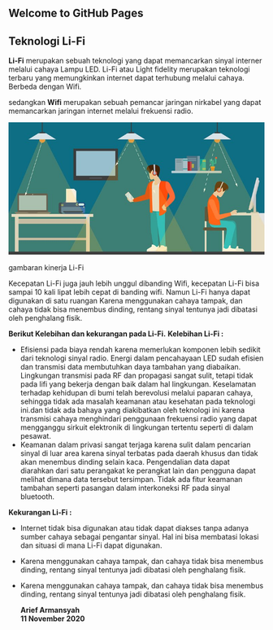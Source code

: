 ## Welcome to GitHub Pages

## Teknologi Li-Fi

**Li-Fi** merupakan sebuah teknologi yang dapat memancarkan sinyal interner melalui cahaya Lampu LED. Li-Fi atau Light fidelity merupakan teknologi terbaru yang memungkinkan internet dapat terhubung melalui cahaya. Berbeda dengan Wifi.

sedangkan **Wifi** merupakan sebuah pemancar jaringan nirkabel yang dapat memancarkan jaringan internet melalui frekuensi radio.

![Image](lifi.jpg)

gambaran kinerja Li-Fi

Kecepatan Li-Fi juga jauh lebih unggul dibanding Wifi, kecepatan Li-Fi bisa sampai 10 kali lipat lebih cepat di banding wifi. Namun Li-Fi hanya dapat digunakan di satu ruangan Karena menggunakan cahaya tampak, dan cahaya tidak bisa menembus dinding, rentang sinyal tentunya jadi dibatasi oleh penghalang fisik. 

**Berikut Kelebihan dan kekurangan pada Li-Fi.**
**Kelebihan Li-Fi :**

- Efisiensi pada biaya rendah karena memerlukan komponen lebih sedikit dari teknologi sinyal radio. Energi dalam pencahayaan LED sudah efisien dan transmisi data membutuhkan daya tambahan yang diabaikan. Lingkungan transmisi pada RF dan propagasi sangat sulit, tetapi tidak pada lifi yang bekerja dengan baik dalam hal lingkungan. Keselamatan terhadap kehidupan di bumi telah berevolusi melalui paparan cahaya, sehingga tidak ada masalah keamanan atau kesehatan pada teknologi ini.dan tidak ada bahaya yang diakibatkan oleh teknologi ini karena transmisi cahaya menghindari penggunaan frekuensi radio yang dapat mengganggu sirkuit elektronik di lingkungan tertentu seperti di dalam pesawat.
- Keamanan dalam privasi sangat terjaga karena sulit dalam pencarian sinyal di luar area karena sinyal terbatas pada daerah khusus dan tidak akan menembus dinding selain kaca. Pengendalian data dapat diarahkan dari satu perangakat ke perangkat lain dan pengguna dapat melihat dimana data tersebut tersimpan. Tidak ada fitur keamanan tambahan seperti pasangan dalam interkoneksi RF pada sinyal bluetooth.

**Kekurangan Li-Fi :**

- Internet tidak bisa digunakan atau tidak dapat diakses tanpa adanya sumber cahaya sebagai pengantar sinyal. Hal ini bisa membatasi lokasi dan situasi di mana Li-Fi dapat digunakan.
- Karena menggunakan cahaya tampak, dan cahaya tidak bisa menembus dinding, rentang sinyal tentunya jadi dibatasi oleh penghalang fisik.
- Karena menggunakan cahaya tampak, dan cahaya tidak bisa menembus dinding, rentang sinyal tentunya jadi dibatasi oleh penghalang fisik.


    **Arief Armansyah**                                                                               
    **11 November 2020**

